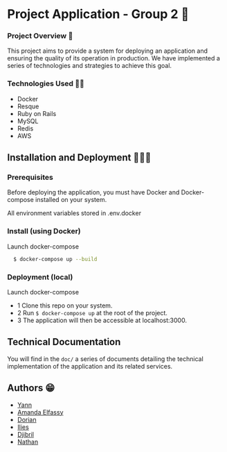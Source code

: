 
# Project Application - Group 2 🚀

### Project Overview 🔎
This project aims to provide a system for deploying an application and ensuring the quality of its operation in production. We have implemented a series of technologies and strategies to achieve this goal.



### Technologies Used ✍🏻

- Docker
- Resque
- Ruby on Rails
- MySQL
- Redis
- AWS 


## Installation and Deployment 🧑🏻‍💻

### Prerequisites

Before deploying the application, you must have Docker and Docker-compose installed on your system.

All environment variables stored in .env.docker

### Install (using Docker)
Launch docker-compose
```bash
  $ docker-compose up --build

```

### Deployment (local)
Launch docker-compose
- 1 Clone this repo on your system.
- 2 Run ```$ docker-compose up``` at the root of the project.
- 3 The application will then be accessible at localhost:3000.

## Technical Documentation
You will find in the `doc/` a series of documents detailing the technical implementation of the application and its related services.



## Authors 😁

- [Yann](https://github.com/trak-dev)
- [Amanda Elfassy](https://github.com/amandaelfassy1)
- [Dorian](https://github.com/dorian-vidal)
- [Ilies](https://github.com/ilies-t)
- [Djibril](https://github.com/thily00)
- [Nathan](https://github.com/nathan2626)

